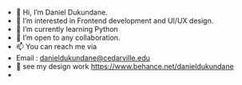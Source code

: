 - 👋 Hi, I’m Daniel Dukundane.
- 👀 I’m interested in Frontend development and UI/UX design.
- 🌱 I’m currently learning Python
- 💞️ I’m open to any collaboration.
- 📫 You can reach me via
- Email : danieldukundane@cedarville.edu
- 🎨 see my design work https://www.behance.net/danieldukundane
- 
<!---
Daniel-Dukundane/Daniel-Dukundane is a ✨ special ✨ repository because its `README.md` (this file) appears on your GitHub profile.
You can click the Preview link to take a look at your changes.
--->
